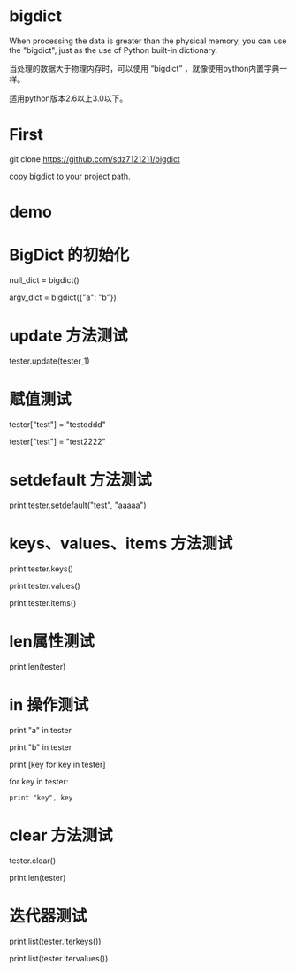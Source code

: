 # bigdict
When processing the data is greater than the physical memory, you can use the "bigdict", just as the use of Python built-in dictionary.

当处理的数据大于物理内存时，可以使用 “bigdict” ，就像使用python内置字典一样。 

适用python版本2.6以上3.0以下。


# First

git clone https://github.com/sdz7121211/bigdict

copy bigdict to your project path.

# demo

# BigDict 的初始化

null_dict = bigdict()

argv_dict = bigdict({"a": "b"})

# update 方法测试

tester.update(tester_1)

# 赋值测试

tester["test"] = "testdddd"

tester["test"] = "test2222"

# setdefault 方法测试

print tester.setdefault("test", "aaaaa")

# keys、values、items 方法测试

print tester.keys()

print tester.values()

print tester.items()

# len属性测试

print len(tester)

# in 操作测试

print "a" in tester

print "b" in tester

print [key for key in tester]

for key in tester:

    print "key", key
    
# clear 方法测试

tester.clear()

print len(tester)

# 迭代器测试

print list(tester.iterkeys())

print list(tester.itervalues())



